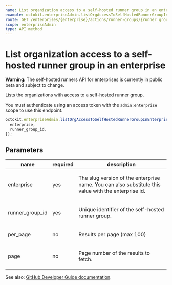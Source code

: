 ```yaml
---
name: List organization access to a self-hosted runner group in an enterprise
example: octokit.enterpriseAdmin.listOrgAccessToSelfHostedRunnerGroupInEnterprise({ enterprise, runner_group_id })
route: GET /enterprises/{enterprise}/actions/runner-groups/{runner_group_id}/organizations
scope: enterpriseAdmin
type: API method
---
```


# List organization access to a self-hosted runner group in an enterprise

**Warning:** The self-hosted runners API for enterprises is currently in public beta and subject to change.

Lists the organizations with access to a self-hosted runner group.

You must authenticate using an access token with the `admin:enterprise` scope to use this endpoint.

```js
octokit.enterpriseAdmin.listOrgAccessToSelfHostedRunnerGroupInEnterprise({
  enterprise,
  runner_group_id,
});
```

## Parameters

<table>
  <thead>
    <tr>
      <th>name</th>
      <th>required</th>
      <th>description</th>
    </tr>
  </thead>
  <tbody>
    <tr><td>enterprise</td><td>yes</td><td>

The slug version of the enterprise name. You can also substitute this value with the enterprise id.

</td></tr>
<tr><td>runner_group_id</td><td>yes</td><td>

Unique identifier of the self-hosted runner group.

</td></tr>
<tr><td>per_page</td><td>no</td><td>

Results per page (max 100)

</td></tr>
<tr><td>page</td><td>no</td><td>

Page number of the results to fetch.

</td></tr>
  </tbody>
</table>

See also: [GitHub Developer Guide documentation](https://developer.github.com/v3/enterprise-admin/actions/#list-organization-access-to-a-self-hosted-runner-group-in-a-enterprise).
